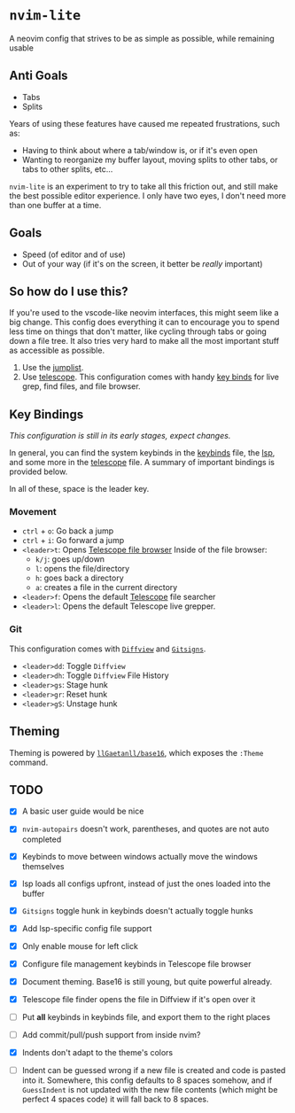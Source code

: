 # `nvim-lite`
A neovim config that strives to be as simple as possible, while remaining usable

## Anti Goals
- Tabs
- Splits

Years of using these features have caused me repeated frustrations, such as:
- Having to think about where a tab/window is, or if it's even open
- Wanting to reorganize my buffer layout, moving splits to other tabs, or tabs
to other splits, etc...

`nvim-lite` is an experiment to try to take all this friction out, and still
make the best possible editor experience. I only have two eyes, I don't need
more than one buffer at a time.

## Goals
- Speed (of editor and of use)
- Out of your way (if it's on the screen, it better be *really* important)

## So how do I use this?

If you're used to the vscode-like neovim interfaces, this might seem like a big
change. This config does everything it can to encourage you to spend less time
on things that don't matter, like cycling through tabs or going down a file
tree. It also tries very hard to make all the most important stuff as accessible
as possible.

1. Use the [jumplist](https://neovim.io/doc/user/motion.html#_8.-jumps).
2. Use [telescope](https://github.com/nvim-telescope/telescope.nvim). This
   configuration comes with handy [key binds](#key_bindings) for live grep, find
   files, and file browser.

## Key Bindings

*This configuration is still in its early stages, expect changes.*

In general, you can find the system keybinds in the
[keybinds](./lua/config/keybinds.lua) file, the
[lsp](./lua/plugins/nvim-lspconfig.lua), and some more in the
[telescope](./lua/plugins/telescope.lua) file. A summary of important bindings
is provided below.

In all of these, space is the leader key.

### Movement

- `ctrl` + `o`: Go back a jump
- `ctrl` + `i`: Go forward a jump
- `<leader>t`: Opens [Telescope file browser](https://github.com/nvim-telescope/telescope-file-browser.nvim)
  Inside of the file browser:
  - `k/j`: goes up/down
  - `l`: opens the file/directory
  - `h`: goes back a directory
  - `a`: creates a file in the current directory
- `<leader>f`: Opens the default [Telescope](https://github.com/nvim-telescope/telescope.nvim) file searcher
- `<leader>l`: Opens the default Telescope live grepper.

### Git

This configuration comes with
[`Diffview`](https://github.com/sindrets/diffview.nvim/) and
[`Gitsigns`](https://github.com/lewis6991/gitsigns.nvim).

- `<leader>dd`: Toggle `Diffview`
- `<leader>dh`: Toggle `Diffview` File History
- `<leader>gs`: Stage hunk
- `<leader>gr`: Reset hunk
- `<leader>gS`: Unstage hunk

## Theming

Theming is powered by [`llGaetanll/base16`](https://github.com/llGaetanll/base16.nvim), which exposes the `:Theme` command.

## TODO
- [x] A basic user guide would be nice
- [x] `nvim-autopairs` doesn't work, parentheses, and quotes are not auto completed
- [x] Keybinds to move between windows actually move the windows themselves
- [x] lsp loads all configs upfront, instead of just the ones loaded into the buffer
- [x] `Gitsigns` toggle hunk in keybinds doesn't actually toggle hunks
- [x] Add lsp-specific config file support
- [x] Only enable mouse for left click
- [x] Configure file management keybinds in Telescope file browser 
- [x] Document theming. Base16 is still young, but quite powerful already.
- [x] Telescope file finder opens the file in Diffview if it's open over it
- [ ] Put **all** keybinds in keybinds file, and export them to the right places
- [ ] Add commit/pull/push support from inside nvim?
- [x] Indents don't adapt to the theme's colors
- [ ] Indent can be guessed wrong if a new file is created and code is pasted
      into it. Somewhere, this config defaults to 8 spaces somehow, and if
      `GuessIndent` is not updated with the new file contents (which might be perfect
      4 spaces code) it will fall back to 8 spaces.

